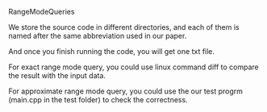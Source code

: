 RangeModeQueries

We store the source code in different directories, and each of them is named after the same abbreviation used in our paper.

And once you finish running the code, you will get one txt file.

For exact range mode query, you could use linux command diff to compare the result with the input data.

For approximate range mode query, you could use the our test progrm (main.cpp in the test folder) to check the correctness.
